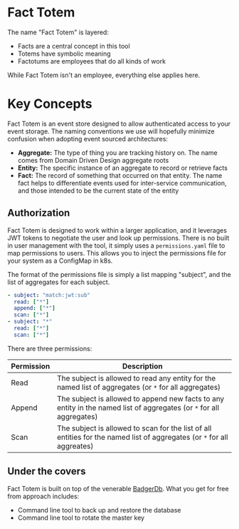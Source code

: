 # Fact Totem
The name "Fact Totem" is layered:

* Facts are a central concept in this tool
* Totems have symbolic meaning
* Factotums are employees that do all kinds of work

While Fact Totem isn't an employee, everything else applies here.

# Key Concepts
Fact Totem is an event store designed to allow authenticated access to your event storage.  The naming conventions we
use will hopefully minimize confusion when adopting event sourced architectures:

* **Aggregate:** The type of thing you are tracking history on.  The name comes from Domain Driven Design aggregate roots
* **Entity:** The specific instance of an aggregate to record or retrieve facts
* **Fact:** The record of something that occurred on that entity.  The name fact helps to differentiate events used for
  inter-service communication, and those intended to be the current state of the entity
  
## Authorization
Fact Totem is designed to work within a larger application, and it leverages JWT tokens to negotiate the user and look
up permissions.  There is no built in user management with the tool, it simply uses a `permissions.yaml` file to map
permissions to users.  This allows you to inject the permissions file for your system as a ConfigMap in k8s.

The format of the permissions file is simply a list mapping "subject", and the list of aggregates for each subject.

```yaml
- subject: "match:jwt:sub"
  read: ["*"]
  append: ["*"]
  scan: ["*"]
- subject: "*"
  read: ["*"]
  scan: ["*"]
```

There are three permissions:

|Permission|Description|
|----------|-----------|
| Read | The subject is allowed to read any entity for the named list of aggregates (or `*` for all aggregates) |
| Append | The subject is allowed to append new facts to any entity in the named list of aggregates (or `*` for all aggregates) |
| Scan | The subject is allowed to scan for the list of all entities for the named list of aggregates (or `*` for all aggreates) |


## Under the covers
Fact Totem is built on top of the venerable [BadgerDb](https://github.com/dgraph-io/badger).  What you get for free from
approach includes:

* Command line tool to back up and restore the database
* Command line tool to rotate the master key